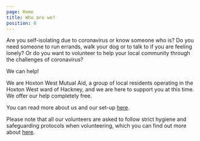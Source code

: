 ```yaml
---
page: Home
title: Who are we?
position: 0
---
```

Are you self-isolating due to coronavirus or know someone who is? Do you need someone to run errands, walk your dog or to talk to if you are feeling lonely? Or do you want to volunteer to help your local community through the challenges of coronavirus?

We can help!

We are Hoxton West Mutual Aid, a group of local residents operating in the Hoxton West ward of Hackney, and we are here to support you at this time. We offer our help completely free. 

You can read more about us and our set-up [here](/about). 

Please note that all our volunteers are asked to follow strict hygiene and safeguarding protocols when volunteering, which you can find out more about [here](/health).